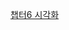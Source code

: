 [챕터6 시각화](https://stripe-freesia-fd4.notion.site/Chapter-6-pandas-148e4f7959f180d185acce192b95a4d9?pvs=4)

